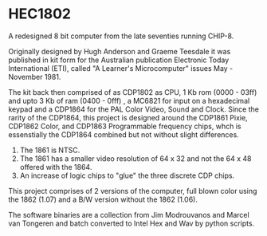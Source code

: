 # HEC1802
A redesigned 8 bit computer from the late seventies running CHIP-8.

Originally designed by Hugh Anderson and Graeme Teesdale it was published in kit form for the Australian publication Electronic Today International (ETI), called "A Learner's Microcomputer" issues May - November 1981.

The kit back then comprised of as CDP1802 as CPU, 1 Kb rom (0000 - 03ff) and upto 3 Kb of ram (0400 - 0fff) , a MC6821 for input on a hexadecimal keypad and a CDP1864 for the PAL Color Video, Sound and Clock.
Since the rarity of the CDP1864, this project is designed around the CDP1861 Pixie, CDP1862 Color, and CDP1863 Programmable frequency chips, whch is essenstially the CDP1864 combined but not without slight differences.
  1. The 1861 is NTSC.
  2. The 1861 has a smaller video resolution of 64 x 32 and not the 64 x 48 offered with the 1864.
  3. An increase of logic chips to "glue" the three discrete CDP chips.

This project comprises of 2 versions of the computer, full blown color using the 1862 (1.07) and a B/W version without the 1862 (1.06).


The software binaries are a collection from Jim Modrouvanos and Marcel van Tongeren and batch converted to Intel Hex and Wav by python scripts.




